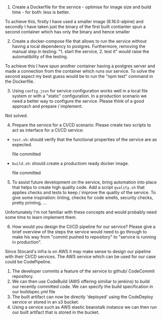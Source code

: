 1. Create a Dockerfile for the service - optimise for image size and build time - for both: less is 
better. 

To achieve this, firstly I have used a smaller image (8.16.0-alpine) and secondly I have taken just the 
binary of the first built contianter spun a second container which has only the binary and hence smaller

2. Create a docker-compose file that allows to run the service without having a local dependency to 
postgres. Furthermore, removing the manual step in testing: "1. start the service, 2. test it" would 
raise the automatibility of the testing.

To achieve this I have spun another container having a postgres server and made a connection from the 
container which runs our service.
To solve the second aspect my best guess would be to run the "npm test" command in the Dockerfile. 

3. Using `config.json` for service configuration works well in a local file system or with a "static" 
configuration. In a production scenario we need a better way to configure the service. Please think of
 a good approach and prepare / implement.

Not solved.

4. Prepare the service for a CI/CD scenario: Please create two scripts to act as interface for a CI/CD 
service:

  * `test.sh`: should verify that the functional properties of the service are as expected.

    file committed

  * `build.sh`: should create a productiom ready docker image.

    file committed

5. To assist future development on the service, bring automation into place that helps to create high 
quality code. Add a script `quality.sh` that applies checks and tests to keep / improve the quality of 
the service. To give some inspiration: linting, checks for code smells, security checks, pretty 
printing, ...

Unfortunately I'm not familiar with these concepts and would probably need some time to learn 
implement them.

6. How would you design the CI/CD pipeline for our service? Please give a brief overview of the steps the service would need to go through to make his way from "commit pushed to repository" to "service is running in production".

Since Stocard's infra is on AWS it may make sense to design our pipeline with their CI/CD services.
The AWS service which can be used for our case could be CodePipeline. 

  1. The developer commits a feature of the service to github/ CodeCommit repository.
  2. We can then use CodeBuild (AWS offering similiar to jenkins) to build our recently committed code. 
  We can specify the build specification in our buildspec.yml file
  3. The built artifact can now be directly 'deployed' using the CodeDeploy service or stored in an s3 bucket. 
  4. Using a service such as AWS elastic beanstalk instance we can then run our built artifact that is stored in the bucket. 




